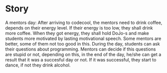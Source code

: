 # Story

A mentors day:
After arriving to codecool, the mentors need to drink coffee, depends on their energy level. If their energy is too low, they shall drink more coffee. When they got energy, they shall hold DoJo-s and make students more motivated by  lasting motivational speech. Some mentors are better, some of them not too good in this. During the day, students can ask their questions about programming. Mentors can decide if this questions are stupid or not, depending on this, in the end of the day, he/she can get a result that it was a succesful day or not. If it was successful, they start to dance, if not they drink alcohol.

